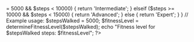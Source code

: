 <?php
function determineFitnessLevel($steps) {
    if ($steps < 5000) {
        return 'Beginner';
    } elseif ($steps >= 5000 && $steps < 10000) {
        return 'Intermediate';
    } elseif ($steps >= 10000 && $steps < 15000) {
        return 'Advanced';
    } else {
        return 'Expert';
    }
}

// Example usage:
$stepsWalked = 5000;
$fitnessLevel = determineFitnessLevel($stepsWalked);
echo "Fitness level for $stepsWalked steps: $fitnessLevel";
?>
